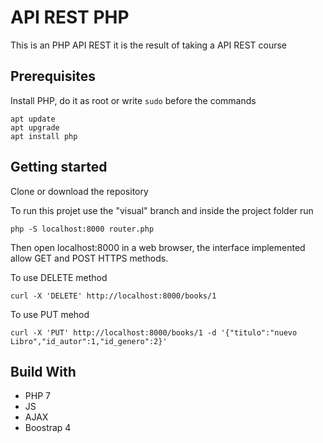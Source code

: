 # API REST PHP
This is an PHP API REST it is the result of taking a API REST course

## Prerequisites
Install PHP, do it as root or write ```sudo``` before the commands

```
apt update
apt upgrade
apt install php
```

## Getting started

Clone or download the repository

To run this projet use the "visual" branch and inside the project folder run

```
php -S localhost:8000 router.php
```

Then open localhost:8000 in a web browser, the interface implemented allow GET and POST HTTPS methods.


To use DELETE method

```
curl -X 'DELETE' http://localhost:8000/books/1
```

To use PUT mehod

```
curl -X 'PUT' http://localhost:8000/books/1 -d '{"titulo":"nuevo Libro","id_autor":1,"id_genero":2}'
```

## Build With
- PHP 7
- JS
- AJAX
- Boostrap 4

